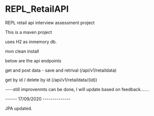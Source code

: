 # REPL_RetailAPI
REPL retail api interview assessment project

This is a maven project

uses H2 as inmemory db.

mvn clean install

below are the api endpoints

get and post data - save and retrival
(/api/v1/retaildata)

get by id / delete  by id
(/api/v1/retaildata/{id})


----still improvenmts can be done, I will update based on feedback.......



------ 17/09/2020 --------------

JPA updated.
